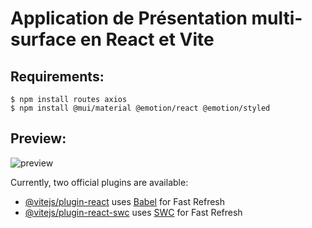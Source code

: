 # Application de Présentation multi-surface en React et Vite  
## Requirements:  
``` $ npm install routes axios ```  
``` $ npm install @mui/material @emotion/react @emotion/styled ```  

## Preview:  
![preview](./src/assets/preview.png)  
  
Currently, two official plugins are available:  

- [@vitejs/plugin-react](https://github.com/vitejs/vite-plugin-react/blob/main/packages/plugin-react/README.md) uses [Babel](https://babeljs.io/) for Fast Refresh
- [@vitejs/plugin-react-swc](https://github.com/vitejs/vite-plugin-react-swc) uses [SWC](https://swc.rs/) for Fast Refresh
